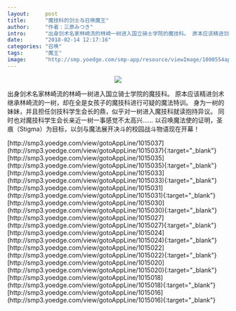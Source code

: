 ```yaml
---
layout:     post
title:      "魔技科的剑士与召唤魔王"
author:     "作者：三原みつき"
intro:      "出身剑术名家林崎流的林崎一树进入国立骑士学院的魔技科。 原本应该精进剑术继承林崎流的一树，却在全是女孩子的魔技科进行可疑的魔法特训。 身为一树的妹妹，并且担任剑技科学生会长的鼎，似乎对一树进入魔技科就读抱持异议。 同时也对魔技科学生会长亲近一树一事感觉不太高兴…… 以召唤魔法使的证明，圣痕（Stigma）为目标，以剑与魔法展开决斗的校园战斗物语现在开幕！"
date:       "2018-02-14 12:17:16"
categories: "召唤"
tags:       "魔王"
image:      "http://smp.yoedge.com/smp-app/resource/viewImage/1000554appline.png"
---
```

<div style="text-align: center">
<p><img src="http://smp.yoedge.com/smp-app/resource/viewImage/1000554appline.png"/></p>
</div>
<p class="post-meta">
<span>出身剑术名家林崎流的林崎一树进入国立骑士学院的魔技科。 原本应该精进剑术继承林崎流的一树，却在全是女孩子的魔技科进行可疑的魔法特训。 身为一树的妹妹，并且担任剑技科学生会长的鼎，似乎对一树进入魔技科就读抱持异议。 同时也对魔技科学生会长亲近一树一事感觉不太高兴…… 以召唤魔法使的证明，圣痕（Stigma）为目标，以剑与魔法展开决斗的校园战斗物语现在开幕！</span>
</p>
[http://smp3.yoedge.com/view/gotoAppLine/1015037](http://smp3.yoedge.com/view/gotoAppLine/1015037){:target="_blank"}
[http://smp3.yoedge.com/view/gotoAppLine/1015035](http://smp3.yoedge.com/view/gotoAppLine/1015035){:target="_blank"}
[http://smp3.yoedge.com/view/gotoAppLine/1015033](http://smp3.yoedge.com/view/gotoAppLine/1015033){:target="_blank"}
[http://smp3.yoedge.com/view/gotoAppLine/1015031](http://smp3.yoedge.com/view/gotoAppLine/1015031){:target="_blank"}
[http://smp3.yoedge.com/view/gotoAppLine/1015030](http://smp3.yoedge.com/view/gotoAppLine/1015030){:target="_blank"}
[http://smp3.yoedge.com/view/gotoAppLine/1015027](http://smp3.yoedge.com/view/gotoAppLine/1015027){:target="_blank"}
[http://smp3.yoedge.com/view/gotoAppLine/1015024](http://smp3.yoedge.com/view/gotoAppLine/1015024){:target="_blank"}
[http://smp3.yoedge.com/view/gotoAppLine/1015022](http://smp3.yoedge.com/view/gotoAppLine/1015022){:target="_blank"}
[http://smp3.yoedge.com/view/gotoAppLine/1015020](http://smp3.yoedge.com/view/gotoAppLine/1015020){:target="_blank"}
[http://smp3.yoedge.com/view/gotoAppLine/1015018](http://smp3.yoedge.com/view/gotoAppLine/1015018){:target="_blank"}
[http://smp3.yoedge.com/view/gotoAppLine/1015016](http://smp3.yoedge.com/view/gotoAppLine/1015016){:target="_blank"}


